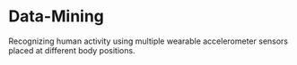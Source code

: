 # Data-Mining
Recognizing human activity using multiple wearable accelerometer sensors placed at different body positions.
